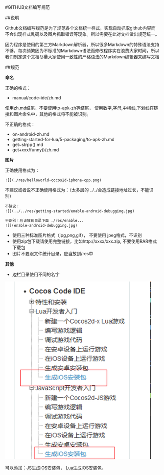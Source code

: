#GITHUB文档编写规范

##说明

Github文档编写规范是为了规范各个文档统一样式，实现自动抓取github内容而不会出现样式乱码以及图片抓取错误等现象。所以需要在此对文档做出规范统一。

因为程序是使用的第三方Markdown解析器，所以很多Markdown的特殊语法支持不够，每次频繁因为不标准的Markdown语法而修改程序实在浪费大家时间，所以我们制定这个文档尽量大家使用一致性的严格语法的Markdown编辑器来编写文档

##规范

**命名**

正确的格式：

- manual/code-ide/zh.md


使用zh.md结尾，不要使用to-apk-zh等结尾， 使用数字,字母,中横线,下划线在链接和图片命名中，其他的格式将不能被识别。


不正确的格式：

- on-android-zh.md
- getting-started-for-lua/5-packaging/to-apk-zh.md
- get~strpp().md
- get+xxx/funny()/zh.md


**图片**

正确使用格式为：

```
![](./res/helloworld-cocos2d-iphone-cpp.png)

```


不建议或者说不正确使用格式为：（太多层的 ../../会造成链接地址过长，不能识别）

```
不建议！
![](../../res/getting-started/enable-android-debugging.jpg)
```

```
不识别！应该放到目录下面 ./res/enable...
![](enable-android-debugging.jpg) 
```

- 使用三种标准图片格式（jpg,png,gif）， 不要使用 jpeg格式，不识别
- 使用zip包下载请使用完整链接，比如http://xxxx/xxx.zip, 不要使用RAR格式下载包
- 图片不要跟文件统计目录，应当放到/res中

**其他**

- 边栏目录使用不同的名字

![pic](res/pic.png)

可以添加：JS生成iOS安装包， Lua生成iOS安装包。